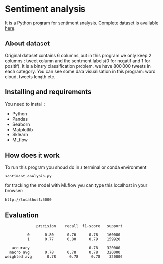 #  Sentiment analysis

It is a  Python program for sentiment analysis. Complete dataset is available [here](https://www.kaggle.com/kazanova/sentiment140). 
## About dataset
Original dataset contains 6 columns, but in this program we only keep 2 columns : tweet column and the sentiment labels(0 for negatif and 1 for positif). It is a binary classification problem. we have 800 000 tweets in each category. 
You can see some data visualisation in this program: word cloud, tweets length etc.

## Installing and requirements
You need to install :

 - Python
 - Pandas
 - Seaborn
 - Matplotlib
 - Sklearn
 - MLflow
  
## How does it work
To run this program you shoud do in a terminal or conda environment
```
sentiment_analysis.py
 ```
 for tracking the model with MLflow you can type this localhost in your browser:
 ```
 http://localhost:5000
 ```
 ## Evaluation
 ```
               precision    recall  f1-score   support

           0       0.80      0.76      0.78    160080
           1       0.77      0.80      0.79    159920

    accuracy                           0.78    320000
   macro avg       0.78      0.78      0.78    320000
weighted avg       0.78      0.78      0.78    320000
 ```
 
